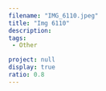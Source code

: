 ```yaml
---
filename: "IMG_6110.jpeg"
title: "Img 6110"
description:
tags:
 - Other

project: null
display: true
ratio: 0.8
---
```

